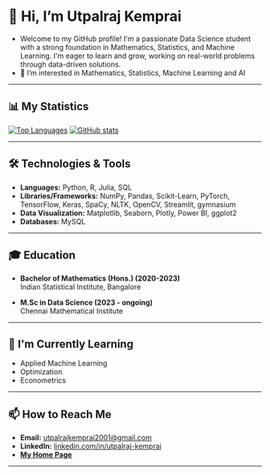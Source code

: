 # 👋 Hi, I’m Utpalraj Kemprai
- Welcome to my GitHub profile! I'm a passionate Data Science student with a strong foundation in Mathematics, Statistics, and Machine Learning. I'm eager to learn and grow, working on real-world problems through data-driven solutions.
- 👀 I’m interested in Mathematics, Statistics, Machine Learning and AI

---

## 📊 My Statistics
[![Top Languages](https://github-readme-stats.vercel.app/api/top-langs/?username=U1Kemp&layout=compact&theme=vision-friendly-dark&langs_count=8&title_color=ff5733&text_color=c9d1d9&bg_color=0d1117&border_color=4c8eda)]([https://github.com/anuraghazra/github-readme-stats](https://github.com/U1Kemp/read-me-stats))
[![GitHub stats](https://github-readme-stats.vercel.app/api?username=U1Kemp&layout=compact&theme=vision-friendly-dark&langs_count=8&title_color=ff5733&text_color=c9d1d9&bg_color=0d1117&border_color=4c8eda)]([https://github.com/anuraghazra/github-readme-stats](https://github.com/U1Kemp/read-me-stats))

---
## 🛠️ Technologies & Tools

- **Languages:** Python, R, Julia, SQL
- **Libraries/Frameworks:** NumPy, Pandas, Scikit-Learn, PyTorch, TensorFlow, Keras, SpaCy, NLTK, OpenCV, Streamlit, gymnasium
- **Data Visualization:** Matplotlib, Seaborn, Plotly, Power BI, ggplot2
- **Databases:** MySQL
---

## 🎓 Education

- **Bachelor of Mathematics (Hons.) (2020-2023)**  
  Indian Statistical Institute, Bangalore

- **M.Sc in Data Science (2023 - ongoing)**  
  Chennai Mathematical Institute
---

## 🌱 I'm Currently Learning
- Applied Machine Learning
- Optimization
- Econometrics
---

## 📫 How to Reach Me

- **Email:** [utpalrajkemprai2001@gmail.com](mailto:utpalrajkemprai2001@gmail.com)
- **LinkedIn:** [linkedin.com/in/utpalraj-kemprai](https://www.linkedin.com/in/utpalraj-kemprai-89245a251/)
- **[My Home Page](https://u1kemp.github.io/index.html)**

---


<!---
U1Kemp/U1Kemp is a ✨ special ✨ repository because its `README.md` (this file) appears on your GitHub profile.
You can click the Preview link to take a look at your changes.
--->

